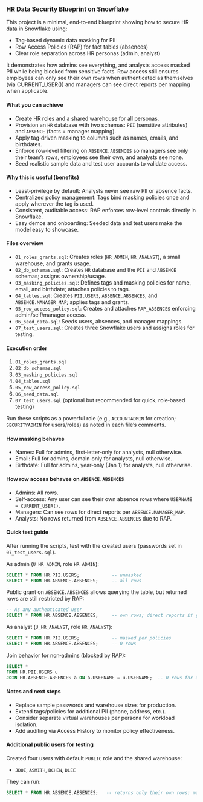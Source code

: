 ### HR Data Security Blueprint on Snowflake

This project is a minimal, end‑to‑end blueprint showing how to secure HR data in Snowflake using:
- Tag‑based dynamic data masking for PII
- Row Access Policies (RAP) for fact tables (absences)
- Clear role separation across HR personas (admin, analyst)

It demonstrates how admins see everything, and analysts access masked PII while being blocked from sensitive facts. Row access still ensures employees can only see their own rows when authenticated as themselves (via CURRENT_USER()) and managers can see direct reports per mapping when applicable.

#### What you can achieve
- Create HR roles and a shared warehouse for all personas.
- Provision an `HR` database with two schemas: `PII` (sensitive attributes) and `ABSENCE` (facts + manager mapping).
- Apply tag‑driven masking to columns such as names, emails, and birthdates.
- Enforce row‑level filtering on `ABSENCE.ABSENCES` so managers see only their team’s rows, employees see their own, and analysts see none.
- Seed realistic sample data and test user accounts to validate access.

#### Why this is useful (benefits)
- Least‑privilege by default: Analysts never see raw PII or absence facts.
- Centralized policy management: Tags bind masking policies once and apply wherever the tag is used.
- Consistent, auditable access: RAP enforces row‑level controls directly in Snowflake.
- Easy demos and onboarding: Seeded data and test users make the model easy to showcase.

#### Files overview
- `01_roles_grants.sql`: Creates roles (`HR_ADMIN`, `HR_ANALYST`), a small warehouse, and grants usage.
- `02_db_schemas.sql`: Creates `HR` database and the `PII` and `ABSENCE` schemas; assigns ownership/usage.
- `03_masking_policies.sql`: Defines tags and masking policies for name, email, and birthdate; attaches policies to tags.
- `04_tables.sql`: Creates `PII.USERS`, `ABSENCE.ABSENCES`, and `ABSENCE.MANAGER_MAP`; applies tags and grants.
- `05_row_access_policy.sql`: Creates and attaches `RAP_ABSENCES` enforcing admin/self/manager access.
- `06_seed_data.sql`: Seeds users, absences, and manager mappings.
- `07_test_users.sql`: Creates three Snowflake users and assigns roles for testing.

#### Execution order
1. `01_roles_grants.sql`
2. `02_db_schemas.sql`
3. `03_masking_policies.sql`
4. `04_tables.sql`
5. `05_row_access_policy.sql`
6. `06_seed_data.sql`
7. `07_test_users.sql` (optional but recommended for quick, role‑based testing)

Run these scripts as a powerful role (e.g., `ACCOUNTADMIN` for creation; `SECURITYADMIN` for users/roles) as noted in each file’s comments.

#### How masking behaves
- Names: Full for admins, first‑letter‑only for analysts, null otherwise.
- Email: Full for admins, domain‑only for analysts, null otherwise.
- Birthdate: Full for admins, year‑only (Jan 1) for analysts, null otherwise.

#### How row access behaves on `ABSENCE.ABSENCES`
- Admins: All rows.
- Self‑access: Any user can see their own absence rows where `USERNAME = CURRENT_USER()`.
- Managers: Can see rows for direct reports per `ABSENCE.MANAGER_MAP`.
- Analysts: No rows returned from `ABSENCE.ABSENCES` due to RAP.

#### Quick test guide
After running the scripts, test with the created users (passwords set in `07_test_users.sql`).

As admin (`U_HR_ADMIN`, role `HR_ADMIN`):
```sql
SELECT * FROM HR.PII.USERS;            -- unmasked
SELECT * FROM HR.ABSENCE.ABSENCES;     -- all rows
```

Public grant on `ABSENCE.ABSENCES` allows querying the table, but returned rows are still restricted by RAP:
```sql
-- As any authenticated user
SELECT * FROM HR.ABSENCE.ABSENCES;     -- own rows; direct reports if you manage others
```

As analyst (`U_HR_ANALYST`, role `HR_ANALYST`):
```sql
SELECT * FROM HR.PII.USERS;            -- masked per policies
SELECT * FROM HR.ABSENCE.ABSENCES;     -- 0 rows
```

Join behavior for non‑admins (blocked by RAP):
```sql
SELECT *
FROM HR.PII.USERS u
JOIN HR.ABSENCE.ABSENCES a ON a.USERNAME = u.USERNAME;  -- 0 rows for analysts
```

#### Notes and next steps
- Replace sample passwords and warehouse sizes for production.
- Extend tags/policies for additional PII (phone, address, etc.).
- Consider separate virtual warehouses per persona for workload isolation.
- Add auditing via Access History to monitor policy effectiveness.

#### Additional public users for testing
Created four users with default `PUBLIC` role and the shared warehouse:
- `JDOE`, `ASMITH`, `BCHEN`, `DLEE`

They can run:
```sql
SELECT * FROM HR.ABSENCE.ABSENCES;   -- returns only their own rows; managers see direct reports
```

